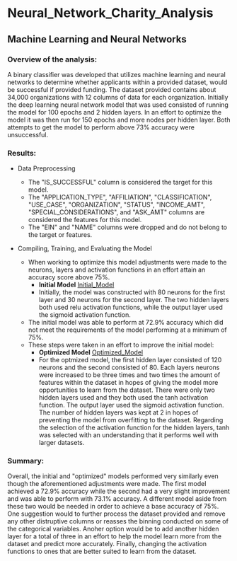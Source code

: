 # Neural_Network_Charity_Analysis
## Machine Learning and Neural Networks
### Overview of the analysis:

A binary classifier was developed that utilizes machine learning and neural networks to determine whether applicants within a provided dataset, would be successful if provided funding.  The dataset provided contains about 34,000 organizations with 12 columns of data for each organization.  Initially the deep learning neural network model that was used consisted of running the model for 100 epochs and 2 hidden layers. In an effort to optimize the model it was then run for 150 epochs and more nodes per hidden layer.  Both attempts to get the model to perform above 73% accuracy were unsuccessful.    

### Results:

* Data Preprocessing
  * The "IS_SUCCESSFUL" column is considered the target for this model.  
  * The "APPLICATION_TYPE", "AFFILIATION", "CLASSIFICATION", "USE_CASE", "ORGANIZATION", "STATUS", "INCOME_AMT", "SPECIAL_CONSIDERATIONS", and "ASK_AMT" columns are considered the features for this model.  
  * The "EIN" and "NAME" columns were dropped and do not belong to the target or features.

* Compiling, Training, and Evaluating the Model
  * When working to optimize this model adjustments were made to the neurons, layers and activation functions in an effort attain an accuracy score above 75%.  
    *  **Initial Model** [Initial_Model](https://github.com/matthewdouglasmartin/Neural_Network_Charity_Analysis/blob/main/Resources/Initial_Model.png) 
      * Initially, the model was constructed with 80 neurons for the first layer and 30 neurons for the second layer.  The two hidden layers both used relu activation functions, while the output layer used the sigmoid activation function.
  * The initial model was able to perform at 72.9% accuracy which did not meet the requirements of the model performing at a minimum of 75%.  
  * These steps were taken in an effort to improve the initial model:
    *  **Optimized Model** [Optimized_Model](https://github.com/matthewdouglasmartin/Neural_Network_Charity_Analysis/blob/main/Resources/Optimized_Model.png)
      * For the optmized model, the first hidden layer consisted of 120 neurons and the second consisted of 80.  Each layers neurons were increased to be three times and two times the amount of features within the dataset in hopes of giving the model more opportunities to learn from the dataset.  There were only two hidden layers used and they both used the tanh activation function.  The output layer used the sigmoid activation function.  The number of hidden layers was kept at 2 in hopes of preventing the model from overfitting to the dataset.  Regarding the selection of the activation function for the hidden layers, tanh was selected with an understanding that it performs well with larger datasets.

### Summary:

Overall, the initial and "optimized" models performed very similarly even though the aforementioned adjustments were made.  The first model achieved a 72.9% accuracy while the second had a very slight improvement and was able to perform with 73.1% accuracy.  A different model aside from these two would be needed in order to achieve a base accuracy of 75%.  One suggestion would to further process the dataset provided and remove any other distruptive columns or reasses the binning conducted on some of the categorical variables.  Anoher option would be to add another hidden layer for a total of three in an effort to help the model learn more from the dataset and predict more accurately.  Finally, changing the activation functions to ones that are better suited to learn from the dataset.